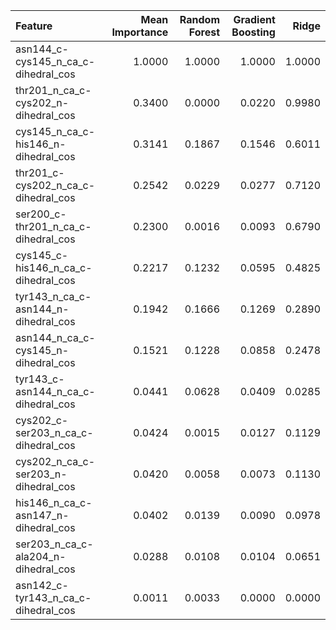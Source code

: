 | Feature                             |   Mean Importance |   Random Forest |   Gradient Boosting |   Ridge |
|:------------------------------------|------------------:|----------------:|--------------------:|--------:|
| asn144_c-cys145_n_ca_c-dihedral_cos |            1.0000 |          1.0000 |              1.0000 |  1.0000 |
| thr201_n_ca_c-cys202_n-dihedral_cos |            0.3400 |          0.0000 |              0.0220 |  0.9980 |
| cys145_n_ca_c-his146_n-dihedral_cos |            0.3141 |          0.1867 |              0.1546 |  0.6011 |
| thr201_c-cys202_n_ca_c-dihedral_cos |            0.2542 |          0.0229 |              0.0277 |  0.7120 |
| ser200_c-thr201_n_ca_c-dihedral_cos |            0.2300 |          0.0016 |              0.0093 |  0.6790 |
| cys145_c-his146_n_ca_c-dihedral_cos |            0.2217 |          0.1232 |              0.0595 |  0.4825 |
| tyr143_n_ca_c-asn144_n-dihedral_cos |            0.1942 |          0.1666 |              0.1269 |  0.2890 |
| asn144_n_ca_c-cys145_n-dihedral_cos |            0.1521 |          0.1228 |              0.0858 |  0.2478 |
| tyr143_c-asn144_n_ca_c-dihedral_cos |            0.0441 |          0.0628 |              0.0409 |  0.0285 |
| cys202_c-ser203_n_ca_c-dihedral_cos |            0.0424 |          0.0015 |              0.0127 |  0.1129 |
| cys202_n_ca_c-ser203_n-dihedral_cos |            0.0420 |          0.0058 |              0.0073 |  0.1130 |
| his146_n_ca_c-asn147_n-dihedral_cos |            0.0402 |          0.0139 |              0.0090 |  0.0978 |
| ser203_n_ca_c-ala204_n-dihedral_cos |            0.0288 |          0.0108 |              0.0104 |  0.0651 |
| asn142_c-tyr143_n_ca_c-dihedral_cos |            0.0011 |          0.0033 |              0.0000 |  0.0000 |
